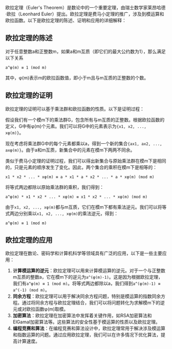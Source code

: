 欧拉定理（Euler's Theorem）是数论中的一个重要定理，由瑞士数学家莱昂哈德·欧拉（Leonhard Euler）提出。欧拉定理是费马小定理的推广，涉及到模运算和欧拉函数。以下是欧拉定理的陈述、证明和应用的详细解释：

## 欧拉定理的陈述

对于任意整数a和正整数m，如果a和m互质（即它们的最大公约数为1），那么满足以下关系

```
a^φ(m) ≡ 1 (mod m)
```

其中，φ(m)表示m的欧拉函数值，即小于m且与m互质的正整数的个数。

## 欧拉定理的证明

欧拉定理的证明可以基于乘法群和欧拉函数的性质。以下是证明过程：

假设我们有一个模m下的乘法群G，包含所有与m互质的正整数。根据欧拉函数的定义，G中有φ(m)个元素。我们可以将G中的元素表示为`{x1, x2, ..., xφ(m)}`。

现在考虑将乘法群G中的每个元素都乘以a，得到一个新的集合`{ax1, ax2, ..., axφ(m)}`。由于a和m互质，新集合中的元素在模m下两两不同余。

类似于费马小定理的证明过程，我们可以得出新集合与原始乘法群在模m下是相同的，只是元素的顺序发生了变化。因此，两个集合的乘积在模m下是相等的：

```
x1 * x2 * ... * xφ(m) ≡ a * x1 * a * x2 * ... * a * xφ(m) (mod m)
```

将等式两边都除以原始乘法群的乘积，我们得到：

```
a^φ(m) * x1 * x2 * ... * xφ(m) ≡ x1 * x2 * ... * xφ(m) (mod m)
```

由于`x1, x2, ..., xφ(m)`都与m互质，它们在模m下都有乘法逆元。我们可以将等式两边分别乘以`x1, x2, ..., xφ(m)`的乘法逆元，得到：

```
a^φ(m) ≡ 1 (mod m)
```

## 欧拉定理的应用

欧拉定理在数论、密码学和计算机科学等领域具有广泛的应用，以下是一些主要应用：

1. **计算模运算的逆元**：欧拉定理可以用来计算模运算的逆元。对于一个与正整数m互质的整数a，它在模m下的逆元为`a^(φ(m)-1)`。这是因为根据欧拉定理，我们有`a^φ(m) ≡ 1 (mod m)`。将等式两边都除以a，我们得到`a^(φ(m)-1) ≡ a^(-1) (mod m)`。
2. **同余方程**：欧拉定理可以用于解决同余方程问题，特别是模运算的指数同余方程。通过将同余方程与欧拉定理结合，我们可以将问题转化为求解模m下的逆元或对欧拉函数φ(m)取模。
3. **加密算法**：欧拉定理在加密算法中发挥着关键作用，如RSA加密算法和ElGamal加密算法等。这些算法的安全性基于模运算的性质以及欧拉定理。
4. **编程竞赛和算法**：在编程竞赛和算法设计中，欧拉定理常用于解决涉及模运算和指数运算的问题。通过应用欧拉定理，我们可以在许多情况下优化算法，提高计算速度。